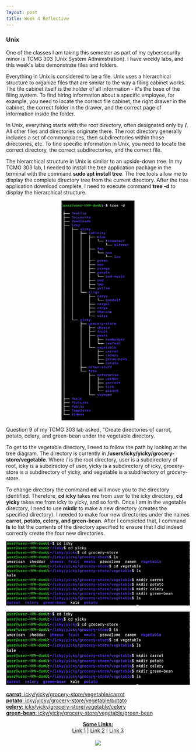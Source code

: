 ```yaml
---
layout: post
title: Week 4 Reflective
---
```

### Unix

One of the classes I am taking this semester as part of my cybersecurity minor is TCMG 303 (Unix System Administration). I have weekly labs, and this week's labs demonstrate files and folders. 
<br/>
 
Everything in Unix is considered to be a file. Unix uses a hierarchical structure to organize files that are similar to the way a filing cabinet works. The file cabinet itself is the holder of all information - it's the base of the filing system. To find hiring information about a specific employee, for example, you need to locate the correct file cabinet, the right drawer in the cabinet, the correct folder in the drawer, and the correct page of information inside the folder.
<br/>

In Unix, everything starts with the root directory, often designated only by **/**. All other files and directories originate there. The root directory generally includes a set of commonplaces, then subdirectories within those directories, etc. To find specific information in Unix, you need to locate the correct directory, the correct subdirectories, and the correct file.
<br/>

The hierarchical structure in Unix is similar to an upside-down tree. In my TCMG 303 lab, I needed to install the tree application package in the terminal with the command **sudo apt install tree**. The tree tools allow me to display the complete directory tree from the current directory. After the tree application download complete, I need to execute command **tree -d** to display the hierarchical structure.
<br/>

<p align="center">
 <img width="200" height="600" src="/tree.PNG">
</p>
                                           
Question 9 of my TCMG 303 lab asked, "Create directories of carrot, potato, celery, and green-bean under the vegetable directory. 
<br/>

To get to the vegetable directory, I need to follow the path by looking at the tree diagram. The directory is currently in **/users/icky/yicky/grocery-store/vegetable**. Where / is the root directory, user is a subdirectory of root, icky is a subdirectoy of user, yicky is a subdirectory of icky, grocery-store is a subdirectory of yicky, and vegetable is a subdirectory of grocery-store. 
<br/>

To change directory the command **cd** will move you to the directory identified. Therefore, **cd icky** takes me from user to the icky directory, **cd yicky** takes me from icky to yicky, and so forth. Once I am in the vegetable directory, I need to use **mkdir** to make a new directory (creates the specified directory). I needed to make four new directories under the names **carrot, potato, celery, and green-bean**. After I completed that, I command **ls** to list the contents of the directory specified to ensure that I did indeed correctly create the four new directories. 
<br/>

<p align="center">
 <img src="/vegetable.PNG">
 <a href="**carrot**: icky/yicky/grocery-store/vegetable/carrot"</a>
 <a href="**potato**: icky/yicky/grocery-store/vegetable/potato"</a>
</p>


<img width="600" height="200" src="/vegetable.PNG">
</p>

**carrot**: icky/yicky/grocery-store/vegetable/carrot
<br/>
**potato**: icky/yicky/grocery-store/vegetable/potato
<br/>
**celery**: icky/yicky/grocery-store/vegetable/celery
<br/>
**green-bean**: icky/yicky/grocery-store/vegetable/green-bean

<p align="center">
  <b>Some Links:</b><br>
  <a href="#">Link 1</a> |
  <a href="#">Link 2</a> |
  <a href="#">Link 3</a>
  <br><br>
  <img src="http://s.4cdn.org/image/title/105.gif">
</p>
